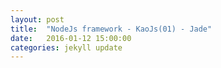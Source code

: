 ```yaml
---
layout: post
title:  "NodeJs framework - KaoJs(01) - Jade"
date:   2016-01-12 15:00:00
categories: jekyll update
---
```




